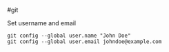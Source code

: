 #git


Set username and email

```
git config --global user.name "John Doe"
git config --global user.email johndoe@example.com
```
